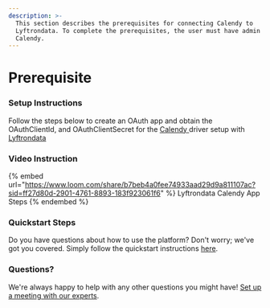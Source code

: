 ```yaml
---
description: >-
  This section describes the prerequisites for connecting Calendy to
  Lyftrondata. To complete the prerequisites, the user must have admin access to
  Calendy.
---
```


# Prerequisite

<mark style="color:blue;"></mark>

### Setup Instructions

Follow the steps below to create an OAuth app and obtain the OAuthClientId, and OAuthClientSecret for the [Calendy](https://www.lyftrondata.com/integration/business-analytics/calendly/)[ ](https://www.lyftrondata.com/integration/freshdesk/)driver setup with [Lyftrondata](https://www.lyftrondata.com)

### Video Instruction

{% embed url="https://www.loom.com/share/b7beb4a0fee74933aad29d9a811107ac?sid=ff27d80d-2901-4761-8893-183f923061f6" %}
Lyftrondata Calendy App Steps
{% endembed %}

### Quickstart Steps

Do you have questions about how to use the platform? Don't worry; we've got you covered. Simply follow the quickstart instructions [here](../../../quickstart-steps.md).

### Questions? <a href="#questions" id="questions"></a>

We're always happy to help with any other questions you might have! [Set up a meeting with our experts](https://www.lyftrondata.com/book-a-meeting/).

